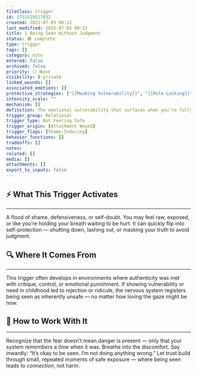 ```yaml
---
fileClass: trigger
id: 1751519527032
created: 2025-07-03 00:12
last_modified: 2025-07-03 00:12
title: 1 Being Seen Without Judgment
status: 🟩 complete
type: trigger
tags: []
category: note
entered: false
archived: false
priority: ⚪ None
visibility: 🔒 private
linked_wounds: []
associated_emotions: []
protective_strategies: ["[[Masking Vulnerability]]", "[[Role Locking]]"]
intensity_scale: ""
mechanism: []
definition: The emotional vulnerability that surfaces when you’re fully seen — flaws, feelings, needs — and fear being judged, rejected, or shamed in response. This is not a trigger of actual judgment, but the possibility of it in the face of exposure.
trigger_group: Relational
trigger_type: Not Feeling Safe
trigger_origin: [Attachment Wound]
trigger_flags: [Shame-Inducing]
behavior_functions: []
tradeoffs: []
notes: 
related: []
media: []
attachments: []
export_to_inputs: false
---
```


## ⚡ What This Trigger Activates
---
A flood of shame, defensiveness, or self-doubt. You may feel raw, exposed, or like you’re holding your breath waiting to be hurt. It can quickly flip into self-protection — shutting down, lashing out, or masking your truth to avoid judgment.

## 🔍 Where It Comes From
---
This trigger often develops in environments where authenticity was met with critique, control, or emotional punishment. If showing vulnerability or need in childhood led to rejection or ridicule, the nervous system registers being seen as inherently unsafe — no matter how loving the gaze might be now.

## 🧭 How to Work With It
---
Recognize that the fear doesn’t mean danger is present — only that your system *remembers* a time when it was. Breathe into the discomfort. Say inwardly: “It’s okay to be seen. I’m not doing anything wrong.” Let trust build through small, repeated moments of safe exposure — where being seen leads to *connection*, not harm.
